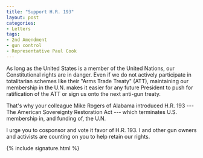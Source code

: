 ```yaml
---
title: "Support H.R. 193"
layout: post
categories:
- Letters
tags:
- 2nd Amendment
- gun control
- Representative Paul Cook
---
```


As long as the United States is a member of the United Nations, our Constitutional rights are in danger. Even if we do not actively participate in totalitarian schemes like their "Arms Trade Treaty" (ATT), maintaining our membership in the U.N. makes it easier for any future President to push for ratification of the ATT or sign us onto the next anti-gun treaty.

That's why your colleague Mike Rogers of Alabama introduced H.R. 193 --- The American Sovereignty Restoration Act --- which terminates U.S. membership in, and funding of, the U.N.

I urge you to cosponsor and vote it favor of H.R. 193. I and other gun owners and activists are counting on you to help retain our rights.

{% include signature.html %}

